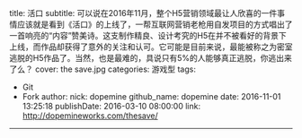 title: 活口
subtitle: 可以说在2016年11月，整个H5营销领域最让人欣喜的一件事情应该就是看到《活口》的上线了，一帮互联网营销老枪用自发项目的方式唱出了一首响亮的“内容”赞美诗。这支制作精良、设计考究的H5在并不被看好的背景下上线，而作品却获得了意外的关注和认可。它可能是目前来说，最能被称之为密室逃脱的H5作品了。当然，也是最难的，具说只有5%的人能够真正逃脱，你逃出来了么？
cover: the save.jpg
categories: 游戏型
tags:
  - Git
  - Fork
author:
  nick: dopemine
  github_name: dopemine
date: 2016-11-01 13:25:18
publishDate: 2016-03-10 08:00:00
link: http://dopemineworks.com/thesave/
---
